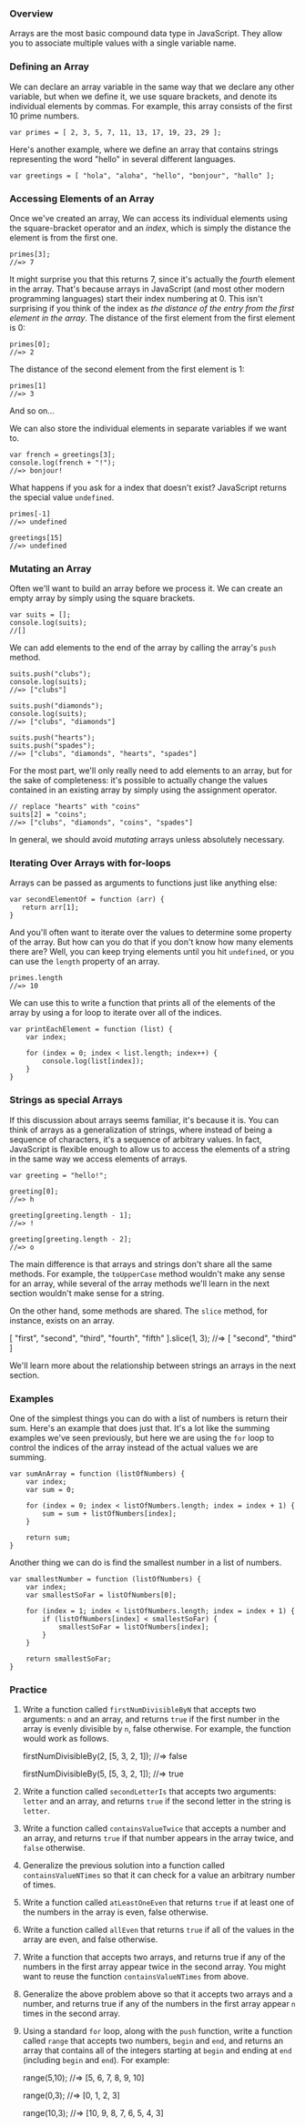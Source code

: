 ### Overview

Arrays are the most basic compound data type in JavaScript. They allow you to
associate multiple values with a single variable name.

### Defining an Array

We can declare an array variable in the same way that we declare any other
variable, but when we define it, we use square brackets, and denote its
individual elements by commas. For example, this array consists of the first 10
prime numbers.

    var primes = [ 2, 3, 5, 7, 11, 13, 17, 19, 23, 29 ];

Here's another example, where we define an array that contains strings
representing the word "hello" in several different languages.

    var greetings = [ "hola", "aloha", "hello", "bonjour", "hallo" ];

### Accessing Elements of an Array

Once we've created an array, We can access its individual elements using the
square-bracket operator and an _index_, which is simply the distance the element
is from the first one.

    primes[3];
    //=> 7

It might surprise you that this returns 7, since it's actually the _fourth_
element in the array. That's because arrays in JavaScript (and most other modern
programming languages) start their index numbering at 0. This isn't surprising
if you think of the index as _the distance of the entry from the first element
in the array_. The distance of the first element from the first element is 0:

    primes[0];
    //=> 2

The distance of the second element from the first element is 1:

    primes[1]
    //=> 3


And so on...

We can also store the individual elements in separate variables if we want to.

    var french = greetings[3];
    console.log(french + "!");
    //=> bonjour!

What happens if you ask for a index that doesn't exist? JavaScript returns the
special value `undefined`.

    primes[-1]
    //=> undefined

    greetings[15]
    //=> undefined

### Mutating an Array

Often we'll want to build an array before we process it. We can create an empty
array by simply using the square brackets.

    var suits = [];
    console.log(suits);
    //[]

We can add elements to the end of the array by calling the array's `push`
method.

    suits.push("clubs");
    console.log(suits);
    //=> ["clubs"]

    suits.push("diamonds");
    console.log(suits);
    //=> ["clubs", "diamonds"]

    suits.push("hearts");
    suits.push("spades");
    //=> ["clubs", "diamonds", "hearts", "spades"]

For the most part, we'll only really need to add elements to an array, but for
the sake of completeness: it's possible to actually change the values contained
in an existing array by simply using the assignment operator.

    // replace "hearts" with "coins"
    suits[2] = "coins";
    //=> ["clubs", "diamonds", "coins", "spades"]

In general, we should avoid _mutating_ arrays unless absolutely necessary.

### Iterating Over Arrays with for-loops

Arrays can be passed as arguments to functions just like anything else:

    var secondElementOf = function (arr) {
       return arr[1];
    }

And you'll often want to iterate over the values to determine some property of
the array. But how can you do that if you don't know how many elements there
are? Well, you can keep trying elements until you hit `undefined`, or you can
use the `length` property of an array.

    primes.length
    //=> 10

We can use this to write a function that prints all of the elements of the array
by using a for loop to iterate over all of the indices.

    var printEachElement = function (list) {
        var index;

        for (index = 0; index < list.length; index++) {
            console.log(list[index]);
        }
    }

### Strings as special Arrays

If this discussion about arrays seems familiar, it's because it is. You can
think of arrays as a generalization of strings, where instead of being a
sequence of characters, it's a sequence of arbitrary values. In fact, JavaScript
is flexible enough to allow us to access the elements of a string in the same
way we access elements of arrays.

    var greeting = "hello!";

    greeting[0];
    //=> h

    greeting[greeting.length - 1];
    //=> !

    greeting[greeting.length - 2];
    //=> o

The main difference is that arrays and strings don't share all the same
methods. For example, the `toUpperCase` method wouldn't make any sense for an
array, while several of the array methods we'll learn in the next section
wouldn't make sense for a string.

On the other hand, some methods are shared. The `slice` method, for instance,
exists on an array.

[ "first", "second", "third", "fourth", "fifth" ].slice(1, 3);
//=> [ "second", "third" ]

We'll learn more about the relationship between strings an arrays in the next
section.

### Examples

One of the simplest things you can do with a list of numbers is return their
sum. Here's an example that does just that. It's a lot like the summing examples
we've seen previously, but here we are using the `for` loop to control the
indices of the array instead of the actual values we are summing.

    var sumAnArray = function (listOfNumbers) {
        var index;
        var sum = 0;

        for (index = 0; index < listOfNumbers.length; index = index + 1) {
            sum = sum + listOfNumbers[index];
        }

        return sum;
    }

Another thing we can do is find the smallest number in a list of numbers.

    var smallestNumber = function (listOfNumbers) {
        var index;
        var smallestSoFar = listOfNumbers[0];

        for (index = 1; index < listOfNumbers.length; index = index + 1) {
            if (listOfNumbers[index] < smallestSoFar) {
                smallestSoFar = listOfNumbers[index];
            }
        }

        return smallestSoFar;
    }

### Practice

1. Write a function called `firstNumDivisibleByN` that accepts two arguments:
`n` and an array, and returns `true` if the first number in the array is evenly
divisible by `n`, false otherwise. For example, the function would work as
follows.

    firstNumDivisibleBy(2, [5, 3, 2, 1]);
    //=> false

    firstNumDivisibleBy(5, [5, 3, 2, 1]);
    //=> true

2. Write a function called `secondLetterIs` that accepts two arguments: `letter`
and an array, and returns `true` if the second letter in the string is `letter`.

3. Write a function called `containsValueTwice` that accepts a number and an
array, and returns `true` if that number appears in the array twice, and `false`
otherwise.

4. Generalize the previous solution into a function called `containsValueNTimes`
so that it can check for a value an arbitrary number of times.

7. Write a function called `atLeastOneEven` that returns `true` if at least one
of the numbers in the array is even, false otherwise.

8. Write a function called `allEven` that returns `true` if all of the values in
the array are even, and false otherwise.

9. Write a function that accepts two arrays, and returns true if any of the
numbers in the first array appear twice in the second array. You might want to
reuse the function `containsValueNTimes` from above.

10. Generalize the above problem above so that it accepts two arrays and a
number, and returns true if any of the numbers in the first array appear `n`
times in the second array.

12. Using a standard `for` loop, along with the `push` function, write a
function called `range` that accepts two numbers, `begin` and `end`, and returns
an array that contains all of the integers starting at `begin` and ending at
`end` (including `begin` and `end`). For example:

    range(5,10);
    //=> [5, 6, 7, 8, 9, 10]

    range(0,3);
    //=> [0, 1, 2, 3]

    range(10,3);
    //=> [10, 9, 8, 7, 6, 5, 4, 3]